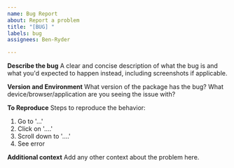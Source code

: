 ```yaml
---
name: Bug Report
about: Report a problem
title: "[BUG] "
labels: bug
assignees: Ben-Ryder

---
```


**Describe the bug**
A clear and concise description of what the bug is and what you'd expected to happen instead, including screenshots if applicable.

**Version and Environment**
What version of the package has the bug?
What device/browser/application are you seeing the issue with?

**To Reproduce**
Steps to reproduce the behavior:
1. Go to '...'
2. Click on '....'
3. Scroll down to '....'
4. See error

**Additional context**
Add any other context about the problem here.
